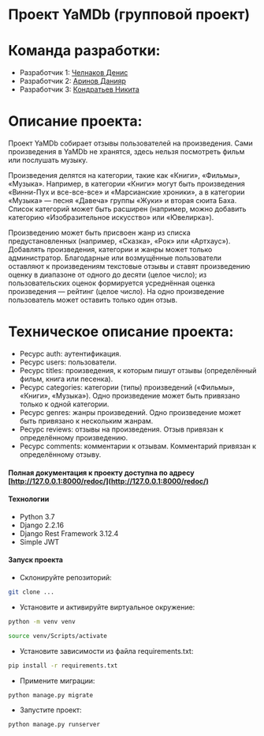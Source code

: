 # Проект YaMDb (групповой проект)

# Команда разработки:

- Разработчик 1: [Челнаков Денис](https://github.com/ChelnakovDenis)
- Разработчик 2: [Аринов Данияр](https://github.com/vegitobluefan)
- Разработчик 3: [Кондратьев Никита](https://github.com/qqudra)

# Описание проекта:
Проект YaMDb собирает отзывы пользователей на произведения. Сами произведения в YaMDb не хранятся, здесь нельзя посмотреть фильм или послушать музыку.

Произведения делятся на категории, такие как «Книги», «Фильмы», «Музыка». Например, в категории «Книги» могут быть произведения «Винни-Пух и все-все-все» и «Марсианские хроники», а в категории «Музыка» — песня «Давеча» группы «Жуки» и вторая сюита Баха. Список категорий может быть расширен (например, можно добавить категорию «Изобразительное искусство» или «Ювелирка»).

Произведению может быть присвоен жанр из списка предустановленных (например, «Сказка», «Рок» или «Артхаус»). Добавлять произведения, категории и жанры может только администратор.
Благодарные или возмущённые пользователи оставляют к произведениям текстовые отзывы и ставят произведению оценку в диапазоне от одного до десяти (целое число); из пользовательских оценок формируется усреднённая оценка произведения — рейтинг (целое число). На одно произведение пользователь может оставить только один отзыв.


# Техническое описание проекта:

- Ресурс auth: аутентификация.
- Ресурс users: пользователи.
- Ресурс titles: произведения, к которым пишут отзывы (определённый фильм, книга или песенка).
- Ресурс categories: категории (типы) произведений («Фильмы», «Книги», «Музыка»). Одно произведение может быть привязано только к одной категории.
- Ресурс genres: жанры произведений. Одно произведение может быть привязано к нескольким жанрам.
- Ресурс reviews: отзывы на произведения. Отзыв привязан к определённому произведению.
- Ресурс comments: комментарии к отзывам. Комментарий привязан к определённому отзыву.

#### Полная документация к проекту доступна по адресу [http://127.0.0.1:8000/redoc/](http://127.0.0.1:8000/redoc/)


#### Технологии

- Python 3.7
- Django 2.2.16
- Django Rest Framework 3.12.4 
- Simple JWT

#### Запуск проекта

- Склонируйте репозиторий:

```bash 
git clone ...
```    
- Установите и активируйте виртуальное окружение:

```bash
python -m venv venv 
```  
``` bash 
source venv/Scripts/activate 
``` 
- Установите зависимости из файла requirements.txt:

``` bash 
pip install -r requirements.txt 
```
- Примените миграции:

``` bash
python manage.py migrate
```
- Запустите проект:

```bash
python manage.py runserver
```
